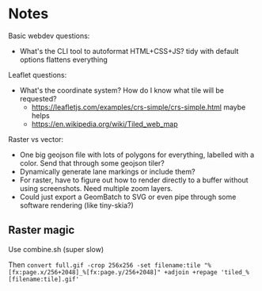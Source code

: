 # Notes

Basic webdev questions:

- What's the CLI tool to autoformat HTML+CSS+JS? tidy with default options flattens everything

Leaflet questions:

- What's the coordinate system? How do I know what tile will be requested?
	- https://leafletjs.com/examples/crs-simple/crs-simple.html maybe helps
	- https://en.wikipedia.org/wiki/Tiled_web_map

Raster vs vector:

- One big geojson file with lots of polygons for everything, labelled with a color. Send that through some geojson tiler?
- Dynamically generate lane markings or include them?
- For raster, have to figure out how to render directly to a buffer without using screenshots. Need multiple zoom layers.
- Could just export a GeomBatch to SVG or even pipe through some software rendering (like tiny-skia?)

## Raster magic

Use combine.sh (super slow)

Then `convert full.gif -crop 256x256 -set filename:tile "%[fx:page.x/256+2048]_%[fx:page.y/256+2048]" +adjoin +repage 'tiled_%[filename:tile].gif'`
